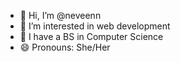 - 👋 Hi, I’m @neveenn
- 👀 I’m interested in web development
- 🌱 I have a BS in Computer Science
- 😄 Pronouns: She/Her
<!---
neveenn/neveenn is a ✨ special ✨ repository because its `README.md` (this file) appears on your GitHub profile.
You can click the Preview link to take a look at your changes.
--->

